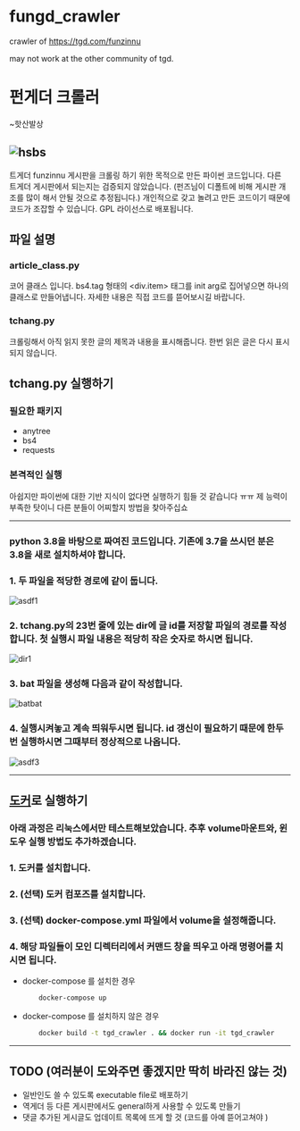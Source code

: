 # fungd_crawler
crawler of https://tgd.com/funzinnu

may not work at the other community of tgd.

# 펀게더 크롤러

~핫산발상

![hsbs](http://puu.sh/z0zZo/037402fb12.png)
---
트게더 funzinnu 게시판을 크롤링 하기 위한 목적으로 만든 파이썬 코드입니다.
다른 트게더 게시판에서 되는지는 검증되지 않았습니다.
(펀즈님이 디폴트에 비해 게시판 개조를 많이 해서 안될 것으로 추정됩니다.)
개인적으로 갖고 놀려고 만든 코드이기 때문에 코드가 조잡할 수 있습니다.
GPL 라이선스로 배포됩니다.

## 파일 설명

### article_class.py
코어 클래스 입니다. bs4.tag 형태의 <div.item> 태그를 init arg로 집어넣으면 하나의 클래스로 만들어냅니다.
자세한 내용은 직접 코드를 뜯어보시길 바랍니다.

### tchang.py
크롤링해서 아직 읽지 못한 글의 제목과 내용을 표시해줍니다. 한번 읽은 글은 다시 표시되지 않습니다.

## tchang.py 실행하기
### 필요한 패키지
* anytree
* bs4
* requests

### 본격적인 실행

아쉽지만 파이썬에 대한 기반 지식이 없다면 실행하기 힘들 것 같습니다 ㅠㅠ
제 능력이 부족한 탓이니 다른 분들이 어찌할지 방법을 찾아주십쇼

--------
### python 3.8을 바탕으로 짜여진 코드입니다. 기존에 3.7을 쓰시던 분은 3.8을 새로 설치하셔야 합니다.

### 1. 두 파일을 적당한 경로에 같이 둡니다.
![asdf1](https://i.imgur.com/ivAzbtX.png)

### 2. tchang.py의 23번 줄에 있는 dir에 글 id를 저장할 파일의 경로를 작성합니다. 첫 실행시 파일 내용은 적당히 작은 숫자로 하시면 됩니다.
![dir1](https://i.imgur.com/S8SQ5Yh.png)

### 3. bat 파일을 생성해 다음과 같이 작성합니다.
![batbat](https://i.imgur.com/LZLrvCj.png)

### 4. 실행시켜놓고 계속 띄워두시면 됩니다. id 갱신이 필요하기 때문에 한두번 실행하시면 그때부터 정상적으로 나옵니다.
![asdf3](https://i.imgur.com/zJY90LV.png)

------

## [도커](https://www.docker.com/resources/what-container)로 실행하기

### 아래 과정은 리눅스에서만 테스트해보았습니다. 추후 volume마운트와, 윈도우 실행 방법도 추가하겠습니다.

### 1. 도커를 설치합니다.

### 2. (선택) 도커 컴포즈를 설치합니다.

### 3. (선택) docker-compose.yml 파일에서 volume을 설정해줍니다.

### 4. 해당 파일들이 모인 디렉터리에서 커맨드 창을 띄우고 아래 명령어를 치시면 됩니다.

  - docker-compose 를 설치한 경우

      ```bash
          docker-compose up
      ```
  
  - docker-compose 를 설치하지 않은 경우
      ```bash
          docker build -t tgd_crawler . && docker run -it tgd_crawler
      ```



------
## TODO (여러분이 도와주면 좋겠지만 딱히 바라진 않는 것)

* 일반인도 쓸 수 있도록 executable file로 배포하기
* 역게더 등 다른 게시판에서도 general하게 사용할 수 있도록 만들기
* 댓글 추가된 게시글도 업데이트 목록에 뜨게 할 것 (코드를 아예 뜯어고쳐야 )
